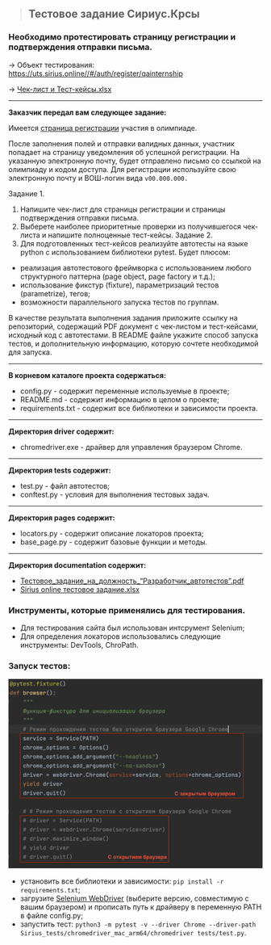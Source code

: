 >## Тестовое задание Сириус.Крсы

### Необходимо протестировать страницу регистрации и подтверждения отправки письма.

→ Объект тестирования: https://uts.sirius.online//#/auth/register/qainternship

→ [Чек-лист и Тест-кейсы.xlsx](documentation%2FSirius%20online%20%D1%82%D0%B5%D1%81%D1%82%D0%BE%D0%B2%D0%BE%D0%B5%20%D0%B7%D0%B0%D0%B4%D0%B0%D0%BD%D0%B8%D0%B5.xlsx)
***


**Заказчик передал вам следующее задание:**

Имеется [страница регистрации](https://uts.sirius.online//#/auth/register/qainternship) участия в олимпиаде.

После заполнения полей и отправки валидных данных, участник попадает
на страницу уведомления об успешной регистрации. На указанную
электронную почту, будет отправлено письмо со ссылкой на олимпиаду и
кодом доступа.
Для регистрации используйте свою электронную почту и ВОШ-логин вида
`v00.000.000.`

Задание 1.
1. Напишите чек-лист для страницы регистрации и страницы
подтверждения отправки письма.
2. Выберете наиболее приоритетные проверки из получившегося
чек-листа и напишите полноценные тест-кейсы.
Задание 2.
1. Для подготовленных тест-кейсов реализуйте автотесты на языке
python с использованием библиотеки pytest.
Будет плюсом:
- реализация автотестового фреймворка с использованием любого
структурного паттерна (page object, page factory и т.д.);
- использование фикстур (fixture), параметризаций тестов
(parametrize), тегов;
- возможности параллельного запуска тестов по группам.

В качестве результата выполнения задания приложите ссылку на
репозиторий, содержащий PDF документ с чек-листом и тест-кейсами,
исходный код с автотестами.
В README файле укажите способ запуска тестов, и дополнительную
информацию, которую сочтете необходимой для запуска.


***
**В корневом каталоге проекта содержаться:**
* config.py - содержит переменные используемые в проекте;
* README.md - содержит информацию в целом о проекте;
* requirements.txt - содержит все библиотеки и зависимости проекта.
***
**Директория driver содержит:**
* chromedriver.exe - драйвер для управления браузером Chrome.
***
**Директория tests содержит:**
* test.py - файл автотестов;
* conftest.py - условия для выполнения тестовых задач.
***
**Директория pages содержит:**
* locators.py - содержит описание локаторов проекта;
* base_page.py - содержит базовые функции и методы.
***
**Директория documentation содержит:**
* [Тестовое_задание_на_должность_“Разработчик_автотестов”.pdf](documentation%2F%D0%A2%D0%B5%D1%81%D1%82%D0%BE%D0%B2%D0%BE%D0%B5_%D0%B7%D0%B0%D0%B4%D0%B0%D0%BD%D0%B8%D0%B5_%D0%BD%D0%B0_%D0%B4%D0%BE%D0%BB%D0%B6%D0%BD%D0%BE%D1%81%D1%82%D1%8C_%E2%80%9C%D0%A0%D0%B0%D0%B7%D1%80%D0%B0%D0%B1%D0%BE%D1%82%D1%87%D0%B8%D0%BA_%D0%B0%D0%B2%D1%82%D0%BE%D1%82%D0%B5%D1%81%D1%82%D0%BE%D0%B2%E2%80%9D.pdf)
* [Sirius online тестовое задание.xlsx](documentation%2FSirius%20online%20%D1%82%D0%B5%D1%81%D1%82%D0%BE%D0%B2%D0%BE%D0%B5%20%D0%B7%D0%B0%D0%B4%D0%B0%D0%BD%D0%B8%D0%B5.xlsx)


### Инструменты, которые применялись для тестирования.

* Для тестирования сайта был использован 
интсрумент Selenium;
* Для определения локаторов использовались 
следующие инструменты: DevTools, ChroPath. 

### Запуск тестов:

![visual_instruction.png](documentation%2Fvisual_instruction.png)

* установить все библиотеки и зависимости: `pip install -r requirements.txt`;
* загрузите [Selenium WebDriver](https://chromedriver.chromium.org/downloads) (выберите версию, совместимую с вашим браузером) и прописать путь к драйверу в переменную PATH в файле config.py;
* запустить тест: `python3 -m pytest -v --driver Chrome --driver-path Sirius_tests/chromedriver_mac_arm64/chromedriver tests/test.py`.

